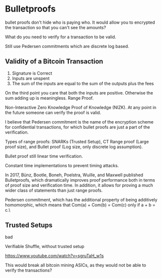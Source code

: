 # Bulletproofs



bullet proofs don't hide who is paying who. It would allow you to encrypted the transaction so that you can't see the amounts?


What do you need to verify for a transaction to be valid.

Still use Pedersen commitments which are discrete log based.

## Validity of a Bitcoin Transaction

1. Signature is Correct 
2. Inputs are unspent 
3. The sum of the inputs are equal to the sum of the outputs plus the fees

On the third point you care that both the inputs are positive. Otherwise the sum adding up is meaningless. Range Proof.

Non-Interactive Zero Knowledge Proof of Knowledge (NIZK). At any point in the future someone can verify the proof is valid.


I believe that Pedersen commitment is the name of the encryption scheme for confidential transactions, for which bullet proofs are just a part of the verification.

Types of range proofs: SNARKs (Trusted Setup), CT Range proof (Large proof size), and Bullet proof (Log size, only discrete log assumption).

Bullet proof still linear time verification. 

Constant time implementations to prevent timing attacks.


In 2017, Bünz, Bootle, Boneh, Poelstra, Wuille, and Maxwell published Bulletproofs, which dramatically improves proof performance both in terms of proof size and verification time. In addition, it allows for proving a much wider class of statements than just range proofs.

Pedersen commitment, which has the additional property of being additively homomorphic, which means that Com(a) + Com(b) = Com(c) only if a + b = c.\




## Trusted Setups 
bad

Verifiable Shuffle, without trusted setup

https://www.youtube.com/watch?v=sgruTaH_w1s


This would break all bitcoin mining ASICs, as they would not be able to verify the transactions? 
